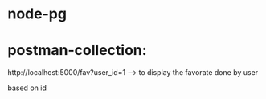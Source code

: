 # node-pg

# postman-collection:

http://localhost:5000/fav?user_id=1 --> to display the favorate done by user 

based on id